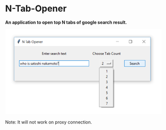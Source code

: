 # N-Tab-Opener

**An application to open top N tabs of google search result.**

![GUI](/N-Tab_Opener.png)

Note: It will not work on proxy connection.
